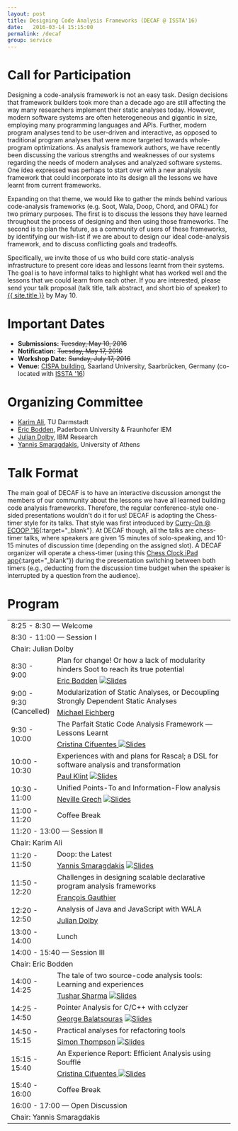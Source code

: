 ```yaml
---
layout: post
title: Designing Code Analysis Frameworks (DECAF @ ISSTA'16)
date:   2016-03-14 15:15:00
permalink: /decaf
group: service
---
```


# Call for Participation #
Designing a code-analysis framework is not an easy task. Design decisions that framework builders took more than a decade ago are still affecting the way many researchers implement their static analyses today. However, modern software systems are often heterogeneous and gigantic in size, employing many programming languages and APIs. Further, modern program analyses tend to be user-driven and interactive, as opposed to traditional program analyses that were more targeted towards whole-program optimizations. As analysis framework authors, we have recently been discussing the various strengths and weaknesses of our systems regarding the needs of modern analyses and analyzed software systems. One idea expressed was perhaps to start over with a new analysis framework that could incorporate into its design all the lessons we have learnt from current frameworks.

Expanding on that theme, we would like to gather the minds behind various code-analysis frameworks (e.g. Soot, Wala, Doop, Chord, and OPAL) for two primary purposes. The first is to discuss the lessons they have learned throughout the process of designing and then using those frameworks. The second is to plan the future, as a community of users of these frameworks, by identifying our wish-list if we are about to design our ideal code-analysis framework, and to discuss conflicting goals and tradeoffs.

Specifically, we invite those of us who build core static-analysis infrastructure to present core ideas and lessons learnt from their systems. The goal is to have informal talks to highlight what has worked well and the lessons that we could learn from each other. If you are interested, please send your talk proposal (talk title, talk abstract, and short bio of speaker) to <a href="mailto:{{ site.email }}">{{ site.title }}</a> by May 10.

# Important Dates #
* **Submissions:**   ~~Tuesday, May 10, 2016~~
* **Notification:**  ~~Tuesday, May 17, 2016~~
* **Workshop Date:** ~~Sunday, July 17, 2016~~
* **Venue:**         <a href="https://issta2016.cispa.saarland/wp-content/uploads/2016/04/aula.jpg" target="_blank">CISPA building</a>, Saarland University, Saarbrücken, Germany (co-located with <a href="https://issta2016.cispa.saarland/workshops/" target="_blank">ISSTA '16</a>)

# Organizing Committee #
* <a href="http://karimali.ca" target="_blank">Karim Ali</a>, TU Darmstadt
* <a href="http://bodden.de" target="_blank">Eric Bodden</a>, Paderborn University & Fraunhofer IEM
* <a href="http://researcher.watson.ibm.com/researcher/view.php?person=us-dolby" target="_blank">Julian Dolby</a>, IBM Research
* <a href="http://smaragd.org" target="_blank">Yannis Smaragdakis</a>, University of Athens

# Talk Format #
The main goal of DECAF is to have an interactive discussion amongst the members of our community about the lessons we have all learned building code analysis frameworks. Therefore, the regular conference-style one-sided presentations wouldn't do it for us! DECAF is adopting the Chess-timer style for its talks. That style was first introduced by [Curry-On @ ECOOP &#39;16](http://curry-on.org/2016/){:target="_blank"}. At DECAF though, all the talks are chess-timer talks, where speakers are given 15 minutes of solo-speaking, and 10-15 minutes of discussion time (depending on the assigned slot). A DECAF organizer will operate a chess-timer (using this [Chess Clock iPad app](https://itunes.apple.com/us/app/chess-clock-merkmatics/id347870076?mt=8){:target="_blank"}) during the presentation switching between both timers (e.g., deducting from the discussion time budget when the speaker is interrupted by a question from the audience). 

# Program #

<table class="schedule">
	<colgroup width="15%"/>
	<colgroup width="85%"/>
	<tbody>
		<tr><td colspan="2" class="session">8:25 - 8:30 &mdash; Welcome</td></tr>
		<tr><td colspan="2" class="session">8:30 - 11:00 &mdash; Session I</td></tr>
		<tr><td colspan="2" class="chairs">Chair: Julian Dolby</td></tr>
		<tr>
			<td rowspan="2">8:30 - 9:00</td>
			<td class="title">Plan for change! Or how a lack of modularity hinders Soot to reach its true potential </td>
		</tr>
		<tr>
			<td class="speakers"><a href="http://www.bodden.de" target="_blank">Eric Bodden</a> <a class="pub-link" href="{{ "/resources/decaf/decaf16-eric.pdf" | prepend: site.baseurl }}" target="_blank">
			<img src="{{ "/resources/icons/slides.png" | prepend: site.baseurl }}" title="Slides" alt="Slides" />
		</a></td>
		</tr>
		<tr>
			<td rowspan="2">9:00 - 9:30 (Cancelled)</td>
			<td class="title">Modularization of Static Analyses, or Decoupling Strongly Dependent Static Analyses</td>
		</tr>
		<tr>
			<td class="speakers"><a href="http://michael-eichberg.de" target="_blank">Michael Eichberg</a></td>
		</tr>
		<tr>
			<td rowspan="2">9:30 - 10:00</td>
			<td class="title">The Parfait Static Code Analysis Framework — Lessons Learnt</td>
		</tr>
		<tr>
			<td class="speakers"><a href="https://labs.oracle.com/pls/apex/f?p=labs:bio:0:21" target="_blank">Cristina Cifuentes</a><a class="pub-link" href="{{ "/resources/decaf/decaf16-parfait.pdf" | prepend: site.baseurl }}" target="_blank">
			<img src="{{ "/resources/icons/slides.png" | prepend: site.baseurl }}" title="Slides" alt="Slides" />
		</a></td>
		</tr>
		<tr>
			<td rowspan="2">10:00 - 10:30</td>
			<td class="title">Experiences with and plans for Rascal; a DSL for software analysis and transformation</td>
		</tr>
		<tr>
			<td class="speakers"><a href="http://www.cwi.nl/~paulk" target="_blank">Paul Klint</a> <a class="pub-link" href="{{ "/resources/decaf/decaf16-paul.pdf" | prepend: site.baseurl }}" target="_blank">
			<img src="{{ "/resources/icons/slides.png" | prepend: site.baseurl }}" title="Slides" alt="Slides" />
		</a></td>
		</tr>
		<tr>
			<td rowspan="2">10:30 - 11:00</td>
			<td class="title">Unified Points-To and Information-Flow analysis</td>
		</tr>
		<tr>
			<td class="speakers"><a href="" target="_blank">Neville Grech</a> <a class="pub-link" href="{{ "/resources/decaf/decaf16-neville.pdf" | prepend: site.baseurl }}" target="_blank">
			<img src="{{ "/resources/icons/slides.png" | prepend: site.baseurl }}" title="Slides" alt="Slides" />
		</a></td>
		</tr>
		<tr>
			<td class="session">11:00 - 11:20</td>
			<td class="session">Coffee Break</td>
		</tr>
		<tr><td colspan="2" class="session">11:20 - 13:00 &mdash; Session II</td></tr>
		<tr><td colspan="2" class="chairs">Chair: Karim Ali</td></tr>
		<tr>
			<td rowspan="2">11:20 - 11:50</td>
			<td class="title">Doop: the Latest</td>
		</tr>
		<tr>
			<td class="speakers"><a href="http://smaragd.org" target="_blank">Yannis Smaragdakis</a> <a class="pub-link" href="{{ "/resources/decaf/decaf16-yannis.pdf" | prepend: site.baseurl }}" target="_blank">
			<img src="{{ "/resources/icons/slides.png" | prepend: site.baseurl }}" title="Slides" alt="Slides" />
		</a></td>
		</tr>
		<tr>
			<td rowspan="2">11:50 - 12:20</td>
			<td class="title">Challenges in designing scalable declarative program analysis frameworks</td>
		</tr>
		<tr>
			<td class="speakers"><a href="https://labs.oracle.com/pls/apex/f?p=labs:bio:0:2080" target="_blank">François Gauthier</a></td>
		</tr>
		<tr>
			<td rowspan="2">12:20 - 12:50</td>
			<td class="title">Analysis of Java and JavaScript with WALA</td>
		</tr>
		<tr>
			<td class="speakers"><a href="http://researcher.watson.ibm.com/researcher/view.php?person=us-dolby" target="_blank">Julian Dolby</a></td>
		</tr>
		<tr>
			<td class="session">13:00 - 14:00</td>
			<td class="session">Lunch</td>
		</tr>
		<tr><td colspan="2" class="session">14:00 - 15:40 &mdash; Session III</td></tr>
		<tr><td colspan="2" class="chairs">Chair: Eric Bodden</td></tr>
		<tr>
			<td rowspan="2">14:00 - 14:25</td>
			<td class="title">The tale of two source-code analysis tools: Learning and experiences</td>
		</tr>
		<tr>
			<td class="speakers"><a href="http://www.tusharma.in" target="_blank">Tushar Sharma</a> <a class="pub-link" href="{{ "/resources/decaf/decaf16-tushar.pdf" | prepend: site.baseurl }}" target="_blank">
			<img src="{{ "/resources/icons/slides.png" | prepend: site.baseurl }}" title="Slides" alt="Slides" />
		</a></td>
		</tr>
		<tr>
			<td rowspan="2">14:25 - 14:50</td>
			<td class="title">Pointer Analysis for C/C++ with cclyzer</td>
		</tr>
		<tr>
			<td class="speakers"><a href="http://gbalats.github.io" target="_blank">George Balatsouras</a> <a class="pub-link" href="{{ "/resources/decaf/decaf16-george.pdf" | prepend: site.baseurl }}" target="_blank">
			<img src="{{ "/resources/icons/slides.png" | prepend: site.baseurl }}" title="Slides" alt="Slides" />
		</a></td>
		</tr>
		<tr>
			<td rowspan="2">14:50 - 15:15</td>
			<td class="title">Practical analyses for refactoring tools</td>
		</tr>
		<tr>
			<td class="speakers"><a href="http://www.cs.kent.ac.uk/~sjt/" target="_blank">Simon Thompson</a> <a class="pub-link" href="{{ "/resources/decaf/decaf16-simon.pdf" | prepend: site.baseurl }}" target="_blank">
			<img src="{{ "/resources/icons/slides.png" | prepend: site.baseurl }}" title="Slides" alt="Slides" />
		</a></td>
		</tr>
		<tr>
			<td rowspan="2">15:15 - 15:40</td>
			<td class="title">An Experience Report: Efficient Analysis using Soufflé</td>
		</tr>
		<tr>
			<td class="speakers"><a href="https://labs.oracle.com/pls/apex/f?p=labs:bio:0:21" target="_blank">Cristina Cifuentes</a><a class="pub-link" href="{{ "/resources/decaf/decaf16-souffle.pdf" | prepend: site.baseurl }}" target="_blank">
			<img src="{{ "/resources/icons/slides.png" | prepend: site.baseurl }}" title="Slides" alt="Slides" />
		</a></td>
		</tr>
		<tr>
			<td class="session">15:40 - 16:00</td>
			<td class="session">Coffee Break</td>
		</tr>
		<tr><td colspan="2" class="session">16:00 - 17:00 &mdash; Open Discussion</td></tr>
		<tr><td colspan="2" class="lastchairs">Chair: Yannis Smaragdakis</td></tr>
	</tbody>
</table>
